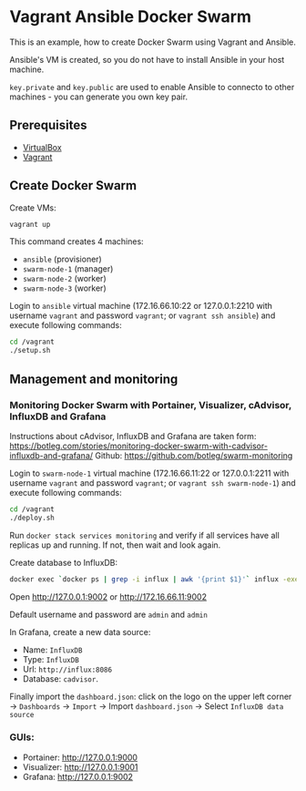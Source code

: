 # Vagrant Ansible Docker Swarm

This is an example, how to create Docker Swarm using Vagrant and Ansible.

Ansible's VM is created, so you do not have to install Ansible in your host machine.

`key.private` and `key.public` are used to enable Ansible to connecto to other machines - you can generate you own key pair.

## Prerequisites
* [VirtualBox](https://www.virtualbox.org/)
* [Vagrant](https://www.vagrantup.com/)

## Create Docker Swarm

Create VMs:
```sh
vagrant up
```

This command creates 4 machines:
- `ansible` (provisioner)
- `swarm-node-1` (manager)
- `swarm-node-2` (worker)
- `swarm-node-3` (worker)

Login to `ansible` virtual machine (172.16.66.10:22 or 127.0.0.1:2210 with username `vagrant` and password `vagrant`; or `vagrant ssh ansible`) and execute following commands:
```sh
cd /vagrant
./setup.sh
```

## Management and monitoring

### Monitoring Docker Swarm with Portainer, Visualizer, cAdvisor, InfluxDB and Grafana

Instructions about cAdvisor, InfluxDB and Grafana are taken form:
https://botleg.com/stories/monitoring-docker-swarm-with-cadvisor-influxdb-and-grafana/
Github: https://github.com/botleg/swarm-monitoring

Login to `swarm-node-1` virtual machine (172.16.66.11:22 or 127.0.0.1:2211 with username `vagrant` and password `vagrant`; or `vagrant ssh swarm-node-1`) and execute following commands:
```sh
cd /vagrant
./deploy.sh
```

Run `docker stack services monitoring` and verify if all services have all replicas up and running. If not, then wait and look again.

Create database to InfluxDB:
```sh
docker exec `docker ps | grep -i influx | awk '{print $1}'` influx -execute 'CREATE DATABASE cadvisor'
```

Open http://127.0.0.1:9002 or http://172.16.66.11:9002

Default username and password are `admin` and `admin`

In Grafana, create a new data source:
- Name: `InfluxDB`
- Type: `InfluxDB`
- Url: `http://influx:8086`
- Database: `cadvisor`.

Finally import the `dashboard.json`: click on the logo on the upper left corner -> `Dashboards` -> `Import` -> Import `dashboard.json` -> Select `InfluxDB data source`

### GUIs:
- Portainer: http://127.0.0.1:9000
- Visualizer: http://127.0.0.1:9001
- Grafana: http://127.0.0.1:9002